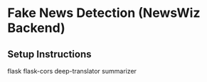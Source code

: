 # Fake News Detection (NewsWiz Backend)

## Setup Instructions

flask
flask-cors
deep-translator
summarizer
